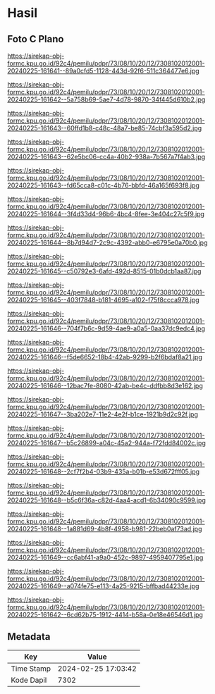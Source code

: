 # Hasil

## Foto C Plano

https://sirekap-obj-formc.kpu.go.id/92c4/pemilu/pdpr/73/08/10/20/12/7308102012001-20240225-161641--89a0cfd5-1128-443d-92f6-511c364477e6.jpg

https://sirekap-obj-formc.kpu.go.id/92c4/pemilu/pdpr/73/08/10/20/12/7308102012001-20240225-161642--5a758b69-5ae7-4d78-9870-34f445d610b2.jpg

https://sirekap-obj-formc.kpu.go.id/92c4/pemilu/pdpr/73/08/10/20/12/7308102012001-20240225-161643--60ffd1b8-c48c-48a7-be85-74cbf3a595d2.jpg

https://sirekap-obj-formc.kpu.go.id/92c4/pemilu/pdpr/73/08/10/20/12/7308102012001-20240225-161643--62e5bc06-cc4a-40b2-938a-7b567a7f4ab3.jpg

https://sirekap-obj-formc.kpu.go.id/92c4/pemilu/pdpr/73/08/10/20/12/7308102012001-20240225-161643--fd65cca8-c01c-4b76-bbfd-46a165f693f8.jpg

https://sirekap-obj-formc.kpu.go.id/92c4/pemilu/pdpr/73/08/10/20/12/7308102012001-20240225-161644--3f4d33d4-96b6-4bc4-8fee-3e404c27c5f9.jpg

https://sirekap-obj-formc.kpu.go.id/92c4/pemilu/pdpr/73/08/10/20/12/7308102012001-20240225-161644--8b7d94d7-2c9c-4392-abb0-e6795e0a70b0.jpg

https://sirekap-obj-formc.kpu.go.id/92c4/pemilu/pdpr/73/08/10/20/12/7308102012001-20240225-161645--c50792e3-6afd-492d-8515-01b0dcb1aa87.jpg

https://sirekap-obj-formc.kpu.go.id/92c4/pemilu/pdpr/73/08/10/20/12/7308102012001-20240225-161645--403f7848-b181-4695-a102-f75f8ccca978.jpg

https://sirekap-obj-formc.kpu.go.id/92c4/pemilu/pdpr/73/08/10/20/12/7308102012001-20240225-161646--704f7b6c-9d59-4ae9-a0a5-0aa37dc9edc4.jpg

https://sirekap-obj-formc.kpu.go.id/92c4/pemilu/pdpr/73/08/10/20/12/7308102012001-20240225-161646--f5de6652-18b4-42ab-9299-b2f6bdaf8a21.jpg

https://sirekap-obj-formc.kpu.go.id/92c4/pemilu/pdpr/73/08/10/20/12/7308102012001-20240225-161646--12bac7fe-8080-42ab-be4c-ddfbb8d3e162.jpg

https://sirekap-obj-formc.kpu.go.id/92c4/pemilu/pdpr/73/08/10/20/12/7308102012001-20240225-161647--3ba202e7-11e2-4e2f-b1ce-1921b9d2c92f.jpg

https://sirekap-obj-formc.kpu.go.id/92c4/pemilu/pdpr/73/08/10/20/12/7308102012001-20240225-161647--b5c26899-a04c-45a2-944a-f72fdd84002c.jpg

https://sirekap-obj-formc.kpu.go.id/92c4/pemilu/pdpr/73/08/10/20/12/7308102012001-20240225-161648--2cf7f2b4-03b9-435a-b01b-e53d672fff05.jpg

https://sirekap-obj-formc.kpu.go.id/92c4/pemilu/pdpr/73/08/10/20/12/7308102012001-20240225-161648--b5c6f36a-c82d-4aa4-acd1-6b34090c9599.jpg

https://sirekap-obj-formc.kpu.go.id/92c4/pemilu/pdpr/73/08/10/20/12/7308102012001-20240225-161648--1a881d69-4b8f-4958-b981-22beb0af73ad.jpg

https://sirekap-obj-formc.kpu.go.id/92c4/pemilu/pdpr/73/08/10/20/12/7308102012001-20240225-161649--cc6abf41-a9a0-452c-9897-4959407795e1.jpg

https://sirekap-obj-formc.kpu.go.id/92c4/pemilu/pdpr/73/08/10/20/12/7308102012001-20240225-161649--a074fe75-e113-4a25-9215-bffbad44233e.jpg

https://sirekap-obj-formc.kpu.go.id/92c4/pemilu/pdpr/73/08/10/20/12/7308102012001-20240225-161642--6cd62b75-1912-4414-b58a-0e18e46546d1.jpg


## Metadata

| Key        | Value               |
| ---------- | ------------------- |
| Time Stamp | 2024-02-25 17:03:42 |
| Kode Dapil | 7302                |



